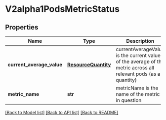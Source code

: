 # V2alpha1PodsMetricStatus

## Properties
Name | Type | Description | Notes
------------ | ------------- | ------------- | -------------
**current_average_value** | [**ResourceQuantity**](ResourceQuantity.md) | currentAverageValue is the current value of the average of the metric across all relevant pods (as a quantity) | 
**metric_name** | **str** | metricName is the name of the metric in question | 

[[Back to Model list]](../README.md#documentation-for-models) [[Back to API list]](../README.md#documentation-for-api-endpoints) [[Back to README]](../README.md)


